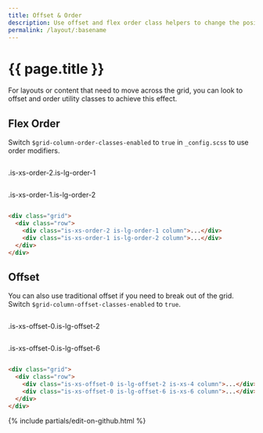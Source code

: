 ```yaml
---
title: Offset & Order
description: Use offset and flex order class helpers to change the position of elements in or out of a grid.
permalink: /layout/:basename
---
```


# {{ page.title }}

For layouts or content that need to move across the grid, you can look to offset and order utility classes to achieve this effect.

## Flex Order

Switch `$grid-column-order-classes-enabled` to `true` in `_config.scss` to use order modifiers.

<div class="grid filler-bg">
  <div class="row">
    <div class="is-xs-order-2 is-lg-order-1 column has-no-p-block-end">
      <p class="filler has-p has-primary-bg-color">
        .is-xs-order-2.is-lg-order-1
      </p>
    </div>
    <div class="is-xs-order-1 is-lg-order-2 column has-no-p-block-end">
      <p class="filler has-p has-secondary-bg-color">
        .is-xs-order-1.is-lg-order-2
      </p>
    </div>
  </div>
</div>

```html
<div class="grid">
  <div class="row">
    <div class="is-xs-order-2 is-lg-order-1 column">...</div>
    <div class="is-xs-order-1 is-lg-order-2 column">...</div>
  </div>
</div>
```

## Offset

You can also use traditional offset if you need to break out of the grid. Switch `$grid-column-offset-classes-enabled` to `true`.

<div class="grid filler-bg">
  <div class="row">
    <div class="is-xs-offset-0 is-lg-offset-2 is-xs-4 column has-no-p-block-end">
      <p class="filler has-p has-primary-bg-color">
        .is-xs-offset-0.is-lg-offset-2
      </p>
    </div>
    <div class="is-xs-offset-0 is-lg-offset-6 is-xs-6 column has-no-p-block-end">
      <p class="filler has-p has-secondary-bg-color">
        .is-xs-offset-0.is-lg-offset-6
      </p>
    </div>
  </div>
</div>

```html
<div class="grid">
  <div class="row">
    <div class="is-xs-offset-0 is-lg-offset-2 is-xs-4 column">...</div>
    <div class="is-xs-offset-0 is-lg-offset-6 is-xs-6 column">...</div>
  </div>
</div>
```

{% include partials/edit-on-github.html %}
